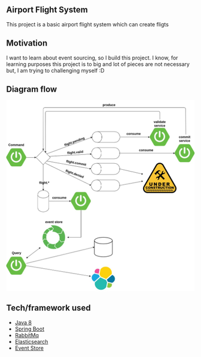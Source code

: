 ## Airport Flight System
This project is a basic airport flight system which can create fligts

## Motivation
I want to learn about event sourcing, so I build this project. I know, for learning purposes this project is to big and lot of pieces are not necessary but, I am trying to challenging myself :D

## Diagram flow
![Airport Diagram](resources/airport-system.jpg)

## Tech/framework used

 * [Java 8](https://www.java.com/pt_BR/download/faq/java8.xml)
 * [Spring Boot](https://spring.io/projects/spring-boot)
 * [RabbitMq](https://www.rabbitmq.com/)
 * [Elasticsearch](https://www.elastic.co/products/elasticsearch)
 * [Event Store](https://eventstore.org/)

